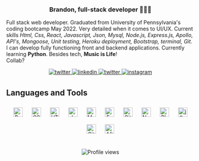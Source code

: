<!-- <div align="center">
<img src="https://rishavanand.github.io/static/images/greetings.gif" align="center" style="width: 10%" />
</div>  
  
 -->
  
### <div align="center"> **Brandon**, full-stack developer 👨🏾‍💻 </div>  

Full stack web developer. Graduated from University of Pennsylvania's coding bootcamp May 2022. Very detailed when it comes to UI/UX. Current skills *Html, Css, React, Javascript, Json, Mysql, Node.js, Express.js, Apollo, API's, Mongoose, Unit testing, Heroku deployment, Bootstrap, terminal, Git.* I can develop fully functioning front and backend applications. Currently learning **Python**. Besides tech, **Music is Life**!<br> Collab?

<div align="center">  
<a href="https://bcorporal.github.io/react-portfolio/" target="_blank">
<img src=https://img.shields.io/badge/-Portfolio%20-orange.svg?&style=for-the-badge&logo=&logoColor=white alt=twitter style="margin-bottom: 5px;" />
</a>
<a href="https://linkedin.com/in/brandon-corporal-65742822b?challengeId=AQGz37iRRdjHvgAAAYBzZQeDPDGYFSSnmFmjZE6uVivgLyBF8gEkVXCuEbRuFRnKLEP-r834FeOc8wKHE7H1_2Tj0a2jRHVm9Q&submissionId=39f00847-c840-ea16-abee-c30a0523d826" target="_blank">
<img src=https://img.shields.io/badge/linkedin-%231E77B5.svg?&style=for-the-badge&logo=linkedin&logoColor=white alt=linkedin style="margin-bottom: 5px;" />
</a> 
 <a href="https://twitter.com/djbran" target="_blank">
<img src=https://img.shields.io/badge/twitter-%2300acee.svg?&style=for-the-badge&logo=twitter&logoColor=white alt=twitter style="margin-bottom: 5px;" />
</a>
<a href="https://instagram.com/djbran" target="_blank">
<img src=https://img.shields.io/badge/instagram-%23000000.svg?&style=for-the-badge&logo=instagram&logoColor=white alt=instagram style="margin-bottom: 5px;" />
</a>   
  </div>  

  

## Languages and Tools  
<div align="center">  
<img style="margin: 10px" src="https://profilinator.rishav.dev/skills-assets/bootstrap-plain.svg" alt="Bootstrap" height="25" />  
<img style="margin: 10px" src="https://profilinator.rishav.dev/skills-assets/css3-original-wordmark.svg" alt="CSS3" height="25" />  
<img style="margin: 10px" src="https://profilinator.rishav.dev/skills-assets/html5-original-wordmark.svg" alt="HTML5" height="25" />  
<img style="margin: 10px" src="https://profilinator.rishav.dev/skills-assets/javascript-original.svg" alt="JavaScript" height="25" />  
<img style="margin: 10px" src="https://profilinator.rishav.dev/skills-assets/mysql-original-wordmark.svg" alt="MySQL" height="25" />  
<img style="margin: 10px" src="https://profilinator.rishav.dev/skills-assets/express-original-wordmark.svg" alt="Express.js" height="25" />  
<img style="margin: 10px" src="https://profilinator.rishav.dev/skills-assets/git-scm-icon.svg" alt="Git" height="25" />  
<img style="margin: 10px" src="https://profilinator.rishav.dev/skills-assets/nodejs-original-wordmark.svg" alt="Node.js" height="25" />  
<img style="margin: 10px" src="https://profilinator.rishav.dev/skills-assets/photoshop-plain.svg" alt="Photoshop" height="25" />  
<img style="margin: 10px" src="https://profilinator.rishav.dev/skills-assets/jquery.png" alt="jQuery" height="25" />  
<img style="margin: 10px" src="https://profilinator.rishav.dev/skills-assets/gitlab.svg" alt="GitLab" height="25" />  
<img style="margin: 10px" src="https://profilinator.rishav.dev/skills-assets/aftereffects.png" alt="After Effects" height="25" />  
</div>  

<br/>  

<div align="center">  


![Profile views](https://gpvc.arturio.dev/bcorporal)    </div>  

